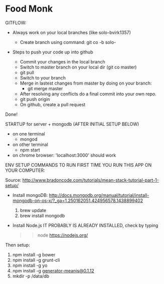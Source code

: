 # Food Monk

GITFLOW:

- Always work on your local branches (like solo-bvirk1357)
  - Create branch using command: git co -b solo-<your username>

- Steps to push your code up into github
  - Commit your changes in the local branch
  - Switch to master branch on your local dir (git co master)
  - git pull
  - Switch to your branch
  - Merge in lastest changes from master by doing on your branch:
     - git merge master
  - After resolving any conflicts do a final commit into your own repo.
  - git push origin <branch>
  - On github, create a pull request

Done!


STARTUP for server + mongodb (AFTER INITIAL SETUP BELOW)
- on one terminal
  - mongod
- on other terminal
  - npm start
- on chrome browser: 'localhost:3000' should work



ENV SETUP COMMANDS TO RUN FIRST TIME YOU RUN THIS APP ON YOUR COMPUTER:

Source: http://www.bradoncode.com/tutorials/mean-stack-tutorial-part-1-setup/

- Install mongoDB:
  http://docs.mongodb.org/manual/tutorial/install-mongodb-on-os-x/?_ga=1.250162051.424956578.1438899402
  1) brew update
  2) brew install mongodb

- Install Node.js
  IT PROBABLY IS ALREADY INSTALLED, check by typing
    >> node
  https://nodejs.org/

Then setup:
1) npm install -g bower
2) npm install -g grunt-cli
3) npm install -g yo
4) npm install -g generator-meanjs@0.1.12
5) mkdir -p /data/db





